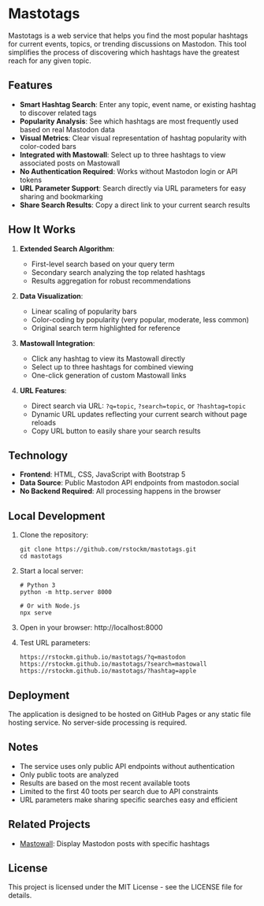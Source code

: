 # Mastotags

Mastotags is a web service that helps you find the most popular hashtags for current events, topics, or trending discussions on Mastodon. This tool simplifies the process of discovering which hashtags have the greatest reach for any given topic.

## Features

- **Smart Hashtag Search**: Enter any topic, event name, or existing hashtag to discover related tags
- **Popularity Analysis**: See which hashtags are most frequently used based on real Mastodon data
- **Visual Metrics**: Clear visual representation of hashtag popularity with color-coded bars
- **Integrated with Mastowall**: Select up to three hashtags to view associated posts on Mastowall
- **No Authentication Required**: Works without Mastodon login or API tokens
- **URL Parameter Support**: Search directly via URL parameters for easy sharing and bookmarking
- **Share Search Results**: Copy a direct link to your current search results

## How It Works

1. **Extended Search Algorithm**: 
   - First-level search based on your query term
   - Secondary search analyzing the top related hashtags
   - Results aggregation for robust recommendations

2. **Data Visualization**:
   - Linear scaling of popularity bars
   - Color-coding by popularity (very popular, moderate, less common)
   - Original search term highlighted for reference

3. **Mastowall Integration**:
   - Click any hashtag to view its Mastowall directly
   - Select up to three hashtags for combined viewing
   - One-click generation of custom Mastowall links

4. **URL Features**:
   - Direct search via URL: `?q=topic`, `?search=topic`, or `?hashtag=topic`
   - Dynamic URL updates reflecting your current search without page reloads
   - Copy URL button to easily share your search results

## Technology

- **Frontend**: HTML, CSS, JavaScript with Bootstrap 5
- **Data Source**: Public Mastodon API endpoints from mastodon.social
- **No Backend Required**: All processing happens in the browser

## Local Development

1. Clone the repository:
   ```
   git clone https://github.com/rstockm/mastotags.git
   cd mastotags
   ```

2. Start a local server:
   ```
   # Python 3
   python -m http.server 8000
   
   # Or with Node.js
   npx serve
   ```

3. Open in your browser: http://localhost:8000

4. Test URL parameters:
   ```
   https://rstockm.github.io/mastotags/?q=mastodon
   https://rstockm.github.io/mastotags/?search=mastowall
   https://rstockm.github.io/mastotags/?hashtag=apple
   ```

## Deployment

The application is designed to be hosted on GitHub Pages or any static file hosting service. No server-side processing is required.

## Notes

- The service uses only public API endpoints without authentication
- Only public toots are analyzed
- Results are based on the most recent available toots
- Limited to the first 40 toots per search due to API constraints
- URL parameters make sharing specific searches easy and efficient

## Related Projects

- [Mastowall](https://github.com/rstockm/mastowall): Display Mastodon posts with specific hashtags

## License

This project is licensed under the MIT License - see the LICENSE file for details. 
